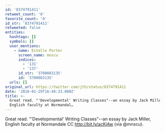 ```yaml
---
id: '8374791411'
retweet_count: '0'
favorite_count: '0'
id_str: '8374791411'
retweeted: false
entities:
  hashtags: []
  symbols: []
  user_mentions:
    - name: Estelle Porter
      screen_name: mnscu
      indices:
        - '131'
        - '137'
      id_str: '3700083135'
      id: '3700083135'
  urls: []
original_url: https://twitter.com/jth/status/8374791411
date: '2010-01-29T16:48:33.000Z'
title: >-
  Great read. "'Developmental' Writing Classes"--an essay by Jack Miller,
  English faculty at Normandal…
---
```


Great read. "'Developmental' Writing Classes"--an essay by Jack Miller, English faculty at Normandale CC http://bit.ly/acKjAw (via @mnscu).